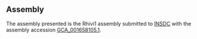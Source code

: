 

Assembly
--------

The assembly presented is the Rhivi1 assembly submitted to
[INSDC](http://www.insdc.org) with the assembly accession
[GCA\_001658105.1](http://www.ebi.ac.uk/ena/data/view/GCA_001658105.1).
